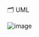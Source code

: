 
🗂 UML

![image](https://github.com/senikim/WooriFIS_Projects/assets/113660954/78ee90be-e1a2-46dc-9495-50e8bf308885)
